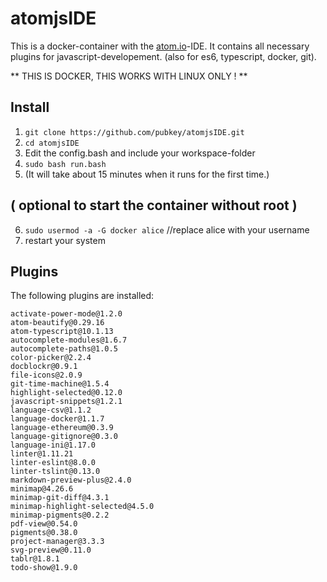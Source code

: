 # atomjsIDE
This is a docker-container with the [atom.io](https://atom.io/)-IDE. It contains all necessary plugins for javascript-developement. (also for es6, typescript, docker, git).

** THIS IS DOCKER, THIS WORKS WITH LINUX ONLY ! **

## Install
1. `git clone https://github.com/pubkey/atomjsIDE.git`
2. `cd atomjsIDE`
3. Edit the config.bash and include your workspace-folder
4. `sudo bash run.bash`
5. (It will take about 15 minutes when it runs for the first time.)

## ( optional to start the container without root )
6. `sudo usermod -a -G docker alice` //replace alice with your username
7. restart your system

## Plugins
The following plugins are installed:

```
activate-power-mode@1.2.0
atom-beautify@0.29.16
atom-typescript@10.1.13
autocomplete-modules@1.6.7
autocomplete-paths@1.0.5
color-picker@2.2.4
docblockr@0.9.1
file-icons@2.0.9
git-time-machine@1.5.4
highlight-selected@0.12.0
javascript-snippets@1.2.1
language-csv@1.1.2
language-docker@1.1.7
language-ethereum@0.3.9
language-gitignore@0.3.0
language-ini@1.17.0
linter@1.11.21
linter-eslint@8.0.0
linter-tslint@0.13.0
markdown-preview-plus@2.4.0
minimap@4.26.6
minimap-git-diff@4.3.1
minimap-highlight-selected@4.5.0
minimap-pigments@0.2.2
pdf-view@0.54.0
pigments@0.38.0
project-manager@3.3.3
svg-preview@0.11.0
tablr@1.8.1
todo-show@1.9.0
```
